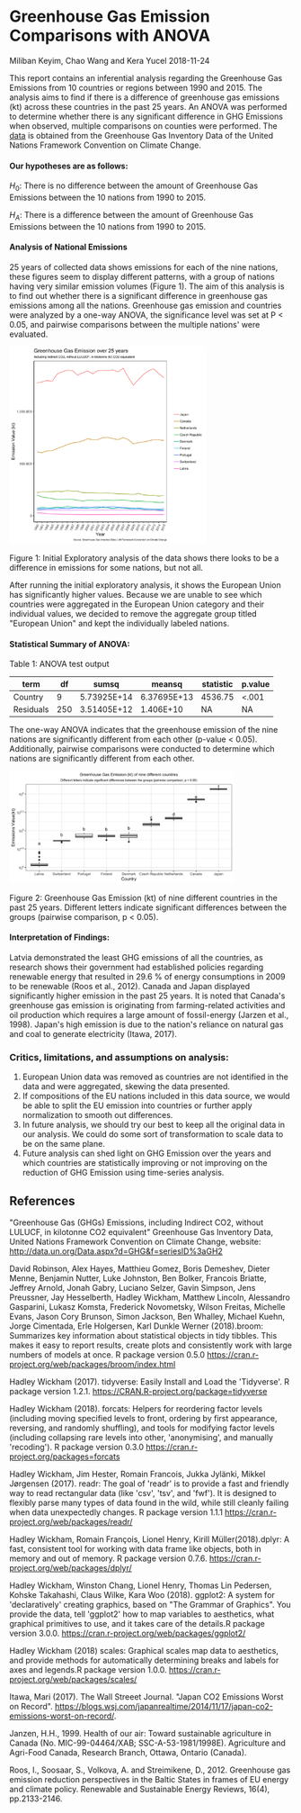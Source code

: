 Greenhouse Gas Emission Comparisons with ANOVA
================
Miliban Keyim, Chao Wang and Kera Yucel
2018-11-24

This report contains an inferential analysis regarding the Greenhouse Gas Emissions from 10 countries or regions between 1990 and 2015. The analysis aims to find if there is a difference of greenhouse gas emissions (kt) across these countries in the past 25 years. An ANOVA was performed to determine whether there is any significant difference in GHG Emissions when observed, multiple comparisons on counties were performed. The [data](%22http://data.un.org/Data.aspx?d=GHG&f=seriesID%3aGH2%22) is obtained from the Greenhouse Gas Inventory Data of the United Nations Framework Convention on Climate Change.

#### Our hypotheses are as follows:

*H*<sub>0</sub>: There is no difference between the amount of Greenhouse Gas Emissions between the 10 nations from 1990 to 2015.

*H*<sub>*A*</sub>: There is a difference between the amount of Greenhouse Gas Emissions between the 10 nations from 1990 to 2015.

#### Analysis of National Emissions

25 years of collected data shows emissions for each of the nine nations, these figures seem to display different patterns, with a group of nations having very similar emission volumes (Figure 1). The aim of this analysis is to find out whether there is a significant difference in greenhouse gas emissions among all the nations. Greenhouse gas emission and countries were analyzed by a one-way ANOVA, the significance level was set at P &lt; 0.05, and pairwise comparisons between the multiple nations' were evaluated.

<img src="../results/fig/GHG_explore.png" width="350" />

Figure 1: Initial Exploratory analysis of the data shows there looks to be a difference in emissions for some nations, but not all.

After running the initial exploratory analysis, it shows the European Union has significantly higher values. Because we are unable to see which countries were aggregated in the European Union category and their individual values, we decided to remove the aggregate group titled "European Union" and kept the individually labeled nations.

#### Statistical Summary of ANOVA:

Table 1: ANOVA test output

| term      | df  | sumsq       | meansq      | statistic | p.value  |
|-----------|-----|-------------|-------------|-----------|----------|
| Country   | 9   | 5.73925E+14 | 6.37695E+13 | 4536.75   | &lt;.001 |
| Residuals | 250 | 3.51405E+12 | 1.406E+10   | NA        | NA       |

The one-way ANOVA indicates that the greenhouse emission of the nine nations are significantly different from each other (p-value &lt; 0.05). Additionally, pairwise comparisons were conducted to determine which nations are significantly different from each other.

<img src="../results/fig/GH_boxplot.png" width="400" />

Figure 2: Greenhouse Gas Emission (kt) of nine different countries in the past 25 years. Different letters indicate significant differences between the groups (pairwise comparison, p &lt; 0.05).

#### Interpretation of Findings:

Latvia demonstrated the least GHG emissions of all the countries, as research shows their government had established policies regarding renewable energy that resulted in 29.6 % of energy consumptions in 2009 to be renewable (Roos et al., 2012). Canada and Japan displayed significantly higher emission in the past 25 years. It is noted that Canada's greenhouse gas emission is originating from farming-related activities and oil production which requires a large amount of fossil-energy (Jarzen et al., 1998). Japan's high emission is due to the nation's reliance on natural gas and coal to generate electricity (Itawa, 2017).

### Critics, limitations, and assumptions on analysis:

1.  European Union data was removed as countries are not identified in the data and were aggregated, skewing the data presented.
2.  If compositions of the EU nations included in this data source, we would be able to split the EU emission into countries or further apply normalization to smooth out differences.
3.  In future analysis, we should try our best to keep all the original data in our analysis. We could do some sort of transformation to scale data to be on the same plane.
4.  Future analysis can shed light on GHG Emission over the years and which countries are statistically improving or not improving on the reduction of GHG Emission using time-series analysis.

References
----------

"Greenhouse Gas (GHGs) Emissions, including Indirect CO2, without LULUCF, in kilotonne CO2 equivalent" Greenhouse Gas Inventory Data, United Nations Framework Convention on Climate Change, website: <http://data.un.org/Data.aspx?d=GHG&f=seriesID%3aGH2>

David Robinson, Alex Hayes, Matthieu Gomez, Boris Demeshev, Dieter Menne, Benjamin Nutter, Luke Johnston, Ben Bolker, Francois Briatte, Jeffrey Arnold, Jonah Gabry, Luciano Selzer, Gavin Simpson, Jens Preussner, Jay Hesselberth, Hadley Wickham, Matthew Lincoln, Alessandro Gasparini, Lukasz Komsta, Frederick Novometsky, Wilson Freitas, Michelle Evans, Jason Cory Brunson, Simon Jackson, Ben Whalley, Michael Kuehn, Jorge Cimentada, Erle Holgersen, Karl Dunkle Werner (2018).broom: Summarizes key information about statistical objects in tidy tibbles. This makes it easy to report results, create plots and consistently work with large numbers of models at once. R package version 0.5.0 <https://cran.r-project.org/web/packages/broom/index.html>

Hadley Wickham (2017). tidyverse: Easily Install and Load the 'Tidyverse'. R package version 1.2.1. <https://CRAN.R-project.org/package=tidyverse>

Hadley Wickham (2018). forcats: Helpers for reordering factor levels (including moving specified levels to front, ordering by first appearance, reversing, and randomly shuffling), and tools for modifying factor levels (including collapsing rare levels into other, 'anonymising', and manually 'recoding'). R package version 0.3.0 <https://cran.r-project.org/packages=forcats>

Hadley Wickham, Jim Hester, Romain Francois, Jukka Jylänki, Mikkel Jørgensen (2017). readr: The goal of 'readr' is to provide a fast and friendly way to read rectangular data (like 'csv', 'tsv', and 'fwf'). It is designed to flexibly parse many types of data found in the wild, while still cleanly failing when data unexpectedly changes. R package version 1.1.1 <https://cran.r-project.org/web/packages/readr/>

Hadley Wickham, Romain François, Lionel Henry, Kirill Müller(2018).dplyr: A fast, consistent tool for working with data frame like objects, both in memory and out of memory. R package version 0.7.6. <https://cran.r-project.org/web/packages/dplyr/>

Hadley Wickham, Winston Chang, Lionel Henry, Thomas Lin Pedersen, Kohske Takahashi, Claus Wilke, Kara Woo (2018). ggplot2: A system for 'declaratively' creating graphics, based on "The Grammar of Graphics". You provide the data, tell 'ggplot2' how to map variables to aesthetics, what graphical primitives to use, and it takes care of the details.R package version 3.0.0. <https://cran.r-project.org/web/packages/ggplot2/>

Hadley Wickham (2018) scales: Graphical scales map data to aesthetics, and provide methods for automatically determining breaks and labels for axes and legends.R package version 1.0.0. <https://cran.r-project.org/web/packages/scales/>

Itawa, Mari (2017). The Wall Streeet Journal. "Japan CO2 Emissions Worst on Record". <https://blogs.wsj.com/japanrealtime/2014/11/17/japan-co2-emissions-worst-on-record/>.

Janzen, H.H., 1999. Health of our air: Toward sustainable agriculture in Canada (No. MIC-99-04464/XAB; SSC-A-53-1981/1998E). Agriculture and Agri-Food Canada, Research Branch, Ottawa, Ontario (Canada).

Roos, I., Soosaar, S., Volkova, A. and Streimikene, D., 2012. Greenhouse gas emission reduction perspectives in the Baltic States in frames of EU energy and climate policy. Renewable and Sustainable Energy Reviews, 16(4), pp.2133-2146.
